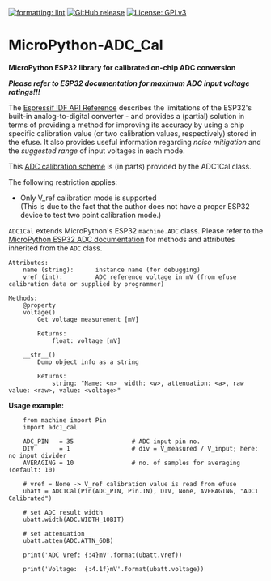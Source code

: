 [![formatting: lint](https://github.com/matthias-bs/MicroPython-ADC_Cal/actions/workflows/ci.yml/badge.svg)](https://github.com/matthias-bs/MicroPython-ADC_Cal/actions/workflows/ci.yml)
[![GitHub release](https://img.shields.io/github/release/matthias-bs/MicroPython-ADC_Cal?maxAge=3600)](https://github.com/matthias-bs/MicroPython-ADC_Cal/releases)
[![License: GPLv3](https://img.shields.io/badge/license-GPLv3-green)](https://github.com/matthias-bs/MicroPython-ADC_Cal/blob/main/LICENSE)

# MicroPython-ADC_Cal
**MicroPython ESP32 library for calibrated on-chip ADC conversion**

***Please refer to ESP32 documentation for maximum ADC input voltage ratings!!!***

The [Espressif IDF API Reference](https://docs.espressif.com/projects/esp-idf/en/latest/esp32/api-reference/peripherals/adc.html) describes the limitations of the ESP32's built-in analog-to-digital converter - and provides a (partial) solution in terms of providing a method for improving its accuracy by using a chip specific calibration value (or two calibration values, respectively) stored in the efuse. It also provides useful information regarding *noise mitigation* and the *suggested range* of input voltages in each mode.

This [ADC calibration scheme](https://github.com/espressif/esp-idf/blob/master/components/esp_adc_cal/esp_adc_cal_esp32.c) is (in parts) provided by the ADC1Cal class.

The following restriction applies:
* Only V_ref calibration mode is supported<br>(This is due to the fact that the author does not have a proper ESP32 device to test two point calibration mode.)

`ADC1Cal` extends MicroPython's ESP32 `machine.ADC` class. Please refer to the [MicroPython ESP32 ADC documentation](https://docs.micropython.org/en/latest/esp32/quickref.html#adc-analog-to-digital-conversion) for methods and attributes inherited from the `ADC` class.

    Attributes:
        name (string):      instance name (for debugging)
        vref (int):         ADC reference voltage in mV (from efuse calibration data or supplied by programmer)

    Methods:
        @property
        voltage()
            Get voltage measurement [mV]

            Returns:
                float: voltage [mV]
        
        __str__()
            Dump object info as a string
            
            Returns:
                string: "Name: <n>  width: <w>, attenuation: <a>, raw value: <raw>, value: <voltage>"

**Usage example:**

        from machine import Pin
        import adc1_cal
        
        ADC_PIN   = 35                # ADC input pin no.
        DIV       = 1                 # div = V_measured / V_input; here: no input divider
        AVERAGING = 10                # no. of samples for averaging (default: 10)
        
        # vref = None -> V_ref calibration value is read from efuse
        ubatt = ADC1Cal(Pin(ADC_PIN, Pin.IN), DIV, None, AVERAGING, "ADC1 Calibrated")
        
        # set ADC result width
        ubatt.width(ADC.WIDTH_10BIT)
    
        # set attenuation
        ubatt.atten(ADC.ATTN_6DB)
    
        print('ADC Vref: {:4}mV'.format(ubatt.vref))
    
        print('Voltage:  {:4.1f}mV'.format(ubatt.voltage))

        
